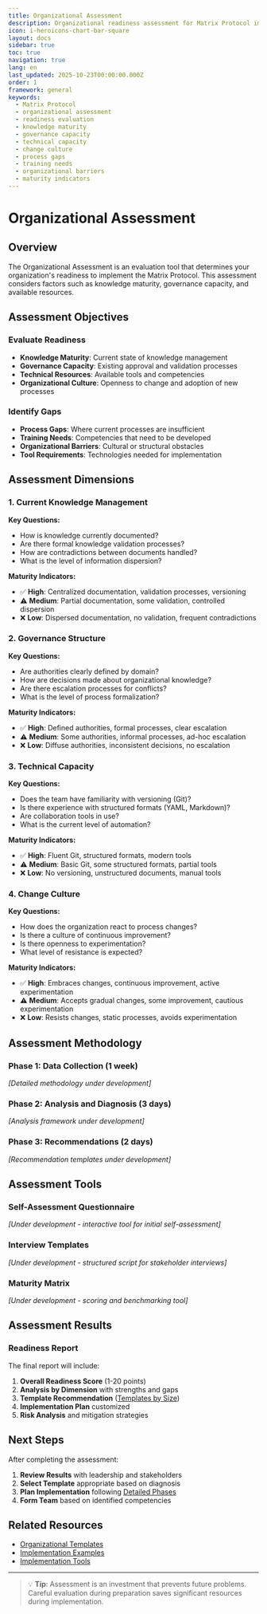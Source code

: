 ```yaml
---
title: Organizational Assessment
description: Organizational readiness assessment for Matrix Protocol implementation
icon: i-heroicons-chart-bar-square
layout: docs
sidebar: true
toc: true
navigation: true
lang: en
last_updated: 2025-10-23T00:00:00.000Z
order: 1
framework: general
keywords:
  - Matrix Protocol
  - organizational assessment
  - readiness evaluation
  - knowledge maturity
  - governance capacity
  - technical capacity
  - change culture
  - process gaps
  - training needs
  - organizational barriers
  - maturity indicators
---
```


# Organizational Assessment

## Overview

The Organizational Assessment is an evaluation tool that determines your organization's readiness to implement the Matrix Protocol. This assessment considers factors such as knowledge maturity, governance capacity, and available resources.

## Assessment Objectives

### Evaluate Readiness
- **Knowledge Maturity**: Current state of knowledge management
- **Governance Capacity**: Existing approval and validation processes
- **Technical Resources**: Available tools and competencies
- **Organizational Culture**: Openness to change and adoption of new processes

### Identify Gaps
- **Process Gaps**: Where current processes are insufficient
- **Training Needs**: Competencies that need to be developed
- **Organizational Barriers**: Cultural or structural obstacles
- **Tool Requirements**: Technologies needed for implementation

## Assessment Dimensions

### 1. Current Knowledge Management
**Key Questions:**
- How is knowledge currently documented?
- Are there formal knowledge validation processes?
- How are contradictions between documents handled?
- What is the level of information dispersion?

**Maturity Indicators:**
- ✅ **High**: Centralized documentation, validation processes, versioning
- ⚠️ **Medium**: Partial documentation, some validation, controlled dispersion
- ❌ **Low**: Dispersed documentation, no validation, frequent contradictions

### 2. Governance Structure
**Key Questions:**
- Are authorities clearly defined by domain?
- How are decisions made about organizational knowledge?
- Are there escalation processes for conflicts?
- What is the level of process formalization?

**Maturity Indicators:**
- ✅ **High**: Defined authorities, formal processes, clear escalation
- ⚠️ **Medium**: Some authorities, informal processes, ad-hoc escalation
- ❌ **Low**: Diffuse authorities, inconsistent decisions, no escalation

### 3. Technical Capacity
**Key Questions:**
- Does the team have familiarity with versioning (Git)?
- Is there experience with structured formats (YAML, Markdown)?
- Are collaboration tools in use?
- What is the current level of automation?

**Maturity Indicators:**
- ✅ **High**: Fluent Git, structured formats, modern tools
- ⚠️ **Medium**: Basic Git, some structured formats, partial tools
- ❌ **Low**: No versioning, unstructured documents, manual tools

### 4. Change Culture
**Key Questions:**
- How does the organization react to process changes?
- Is there a culture of continuous improvement?
- Is there openness to experimentation?
- What level of resistance is expected?

**Maturity Indicators:**
- ✅ **High**: Embraces changes, continuous improvement, active experimentation
- ⚠️ **Medium**: Accepts gradual changes, some improvement, cautious experimentation
- ❌ **Low**: Resists changes, static processes, avoids experimentation

## Assessment Methodology

### Phase 1: Data Collection (1 week)
*[Detailed methodology under development]*

### Phase 2: Analysis and Diagnosis (3 days)
*[Analysis framework under development]*

### Phase 3: Recommendations (2 days)
*[Recommendation templates under development]*

## Assessment Tools

### Self-Assessment Questionnaire
*[Under development - interactive tool for initial self-assessment]*

### Interview Templates
*[Under development - structured script for stakeholder interviews]*

### Maturity Matrix
*[Under development - scoring and benchmarking tool]*

## Assessment Results

### Readiness Report
The final report will include:

1. **Overall Readiness Score** (1-20 points)
2. **Analysis by Dimension** with strengths and gaps
3. **Template Recommendation** ([Templates by Size](./templates/templates-moc-by-organization-size))
4. **Implementation Plan** customized
5. **Risk Analysis** and mitigation strategies

## Next Steps

After completing the assessment:

1. **Review Results** with leadership and stakeholders
2. **Select Template** appropriate based on diagnosis
3. **Plan Implementation** following [Detailed Phases](./templates/implementation-phases-detailed)
4. **Form Team** based on identified competencies

## Related Resources

- [Organizational Templates](./templates/)
- [Implementation Examples](./examples/)
- [Implementation Tools](./tools/)

---

> 💡 **Tip**: Assessment is an investment that prevents future problems. Careful evaluation during preparation saves significant resources during implementation.